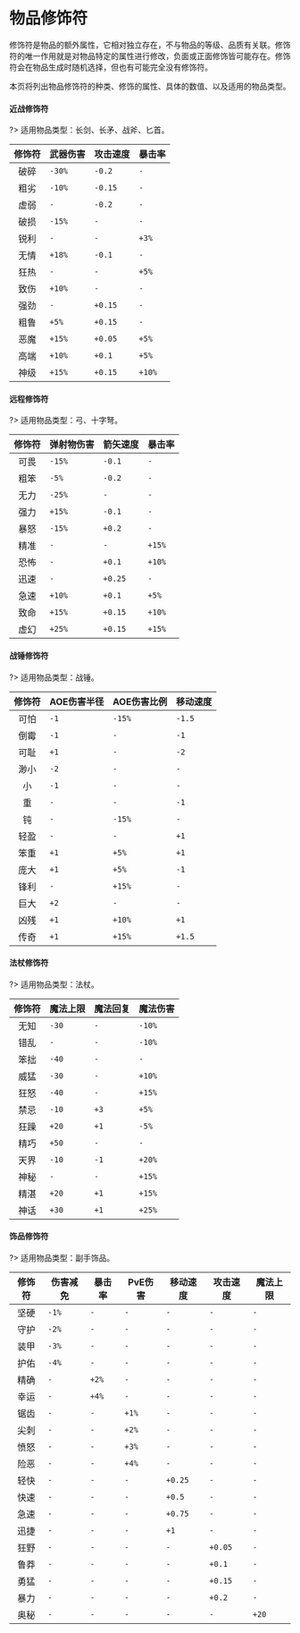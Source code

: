 # 物品修饰符

修饰符是物品的额外属性，它相对独立存在，不与物品的等级、品质有关联。修饰符的唯一作用就是对物品特定的属性进行修改，负面或正面修饰皆可能存在。修饰符会在物品生成时随机选择，但也有可能完全没有修饰符。

本页将列出物品修饰符的种类、修饰的属性、具体的数值、以及适用的物品类型。

<!-- tabs:start -->

#### **近战修饰符**

?> 适用物品类型：长剑、长矛、战斧、匕首。

| 修饰符 | 武器伤害 | 攻击速度 | 暴击率 |
| :----: | -------- | -------- | ------ |
|  破碎  | `-30%`   | `-0.2`   | `-`    |
|  粗劣  | `-10%`   | `-0.15`  | `-`    |
|  虚弱  | `-`      | `-0.2`   | `-`    |
|  破损  | ``-15%`` | `-`      | `-`    |
|  锐利  | `-`      | `-`      | `+3%`  |
|  无情  | `+18%`   | `-0.1`   | `-`    |
|  狂热  | `-`      | `-`      | `+5%`  |
|  致伤  | `+10%`   | `-`      | `-`    |
|  强劲  | `-`      | `+0.15`  | `-`    |
|  粗鲁  | `+5%`    | `+0.15`  | `-`    |
|  恶魔  | `+15%`   | `+0.05`  | `+5%`  |
|  高端  | `+10%`   | `+0.1`   | `+5%`  |
|  神级  | `+15%`   | `+0.15`  | `+10%` |

#### **远程修饰符**

?> 适用物品类型：弓、十字弩。

| 修饰符 | 弹射物伤害 | 箭矢速度 | 暴击率 |
| :----: | ---------- | -------- | ------ |
|  可畏  | `-15%`     | `-0.1`   | `-`    |
|  粗笨  | `-5%`      | `-0.2`   | `-`    |
|  无力  | `-25%`     | `-`      | `-`    |
|  强力  | `+15%`     | `-0.1`   | `-`    |
|  暴怒  | `-15%`     | `+0.2`   | `-`    |
|  精准  | `-`        | `-`      | `+15%` |
|  恐怖  | `-`        | `+0.1`   | `+10%` |
|  迅速  | `-`        | `+0.25`  | `-`    |
|  急速  | `+10%`     | `+0.1`   | `+5%`  |
|  致命  | `+15%`     | `+0.15`  | `+10%` |
|  虚幻  | `+25%`     | `+0.15`  | `+15%` |

#### **战锤修饰符**

?> 适用物品类型：战锤。

| 修饰符 | AOE伤害半径 | AOE伤害比例 | 移动速度 |
| :----: | ----------- | ----------- | -------- |
|  可怕  | `-1`        | `-15%`      | `-1.5`   |
|  倒霉  | `-1`        | `-`         | `-1`     |
|  可耻  | `+1`        | `-`         | `-2`     |
|  渺小  | `-2`        | `-`         | `-`      |
|   小   | `-1`        | `-`         | `-`      |
|   重   | `-`         | `-`         | `-1`     |
|   钝   | `-`         | `-15%`      | `-`      |
|  轻盈  | `-`         | `-`         | `+1`     |
|  笨重  | `+1`        | `+5%`       | `+1`     |
|  庞大  | `+1`        | `+5%`       | `-1`     |
|  锋利  | `-`         | `+15%`      | `-`      |
|  巨大  | `+2`        | `-`         | `-`      |
|  凶残  | `+1`        | `+10%`      | `+1`     |
|  传奇  | `+1`        | `+15%`      | `+1.5`   |

#### **法杖修饰符**

?> 适用物品类型：法杖。

| 修饰符 | 魔法上限 | 魔法回复 | 魔法伤害 |
| :----: | -------- | -------- | -------- |
|  无知  | `-30`    | `-`      | `-10%`   |
|  错乱  | `-`      | `-`      | `-10%`   |
|  笨拙  | `-40`    | `-`      | `-`      |
|  威猛  | `-30`    | `-`      | `+10%`   |
|  狂怒  | `-40`    | `-`      | `+15%`   |
|  禁忌  | `-10`    | `+3`     | `+5%`    |
|  狂躁  | `+20`    | `+1`     | `-5%`    |
|  精巧  | `+50`    | `-`      | `-`      |
|  天界  | `-10`    | `-1`     | `+20%`   |
|  神秘  | `-`      | `-`      | `+15%`   |
|  精湛  | `+20`    | `+1`     | `+15%`   |
|  神话  | `+30`    | `+1`     | `+25%`   |

#### **饰品修饰符**

?> 适用物品类型：副手饰品。

| 修饰符 | 伤害减免 | 暴击率 | PvE伤害 | 移动速度 | 攻击速度 | 魔法上限 |
| :----: | -------- | ------ | ------- | -------- | -------- | -------- |
|  坚硬  | `-1%`    | `-`    | `-`     | `-`      | `-`      | `-`      |
|  守护  | `-2%`    | `-`    | `-`     | `-`      | `-`      | `-`      |
|  装甲  | `-3%`    | `-`    | `-`     | `-`      | `-`      | `-`      |
|  护佑  | `-4%`    | `-`    | `-`     | `-`      | `-`      | `-`      |
|  精确  | `-`      | `+2%`  | `-`     | `-`      | `-`      | `-`      |
|  幸运  | `-`      | `+4%`  | `-`     | `-`      | `-`      | `-`      |
|  锯齿  | `-`      | `-`    | `+1%`   | `-`      | `-`      | `-`      |
|  尖刺  | `-`      | `-`    | `+2%`   | `-`      | `-`      | `-`      |
|  愤怒  | `-`      | `-`    | `+3%`   | `-`      | `-`      | `-`      |
|  险恶  | `-`      | `-`    | `+4%`   | `-`      | `-`      | `-`      |
|  轻快  | `-`      | `-`    | `-`     | `+0.25`  | `-`      | `-`      |
|  快速  | `-`      | `-`    | `-`     | `+0.5`   | `-`      | `-`      |
|  急速  | `-`      | `-`    | `-`     | `+0.75`  | `-`      | `-`      |
|  迅捷  | `-`      | `-`    | `-`     | `+1`     | `-`      | `-`      |
|  狂野  | `-`      | `-`    | `-`     | `-`      | `+0.05`  | `-`      |
|  鲁莽  | `-`      | `-`    | `-`     | `-`      | `+0.1`   | `-`      |
|  勇猛  | `-`      | `-`    | `-`     | `-`      | `+0.15`  | `-`      |
|  暴力  | `-`      | `-`    | `-`     | `-`      | `+0.2`   | `-`      |
|  奥秘  | `-`      | `-`    | `-`     | `-`      | `-`      | `+20`    |

<!-- tabs:end -->